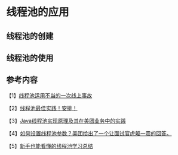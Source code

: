 # 线程池的应用

## 线程池的创建



## 线程池的使用



## 参考内容

【1】[线程池运用不当的一次线上事故](https://club.perfma.com/article/646639)

【2】[线程池最佳实践！安排！](https://zhuanlan.zhihu.com/p/147627756)

【3】[Java线程池实现原理及其在美团业务中的实践](https://tech.meituan.com/2020/04/02/java-pooling-pratice-in-meituan.html)

【4】[如何设置线程池参数？美团给出了一个让面试官虎躯一震的回答。](https://mp.weixin.qq.com/s/9HLuPcoWmTqAeFKa1kj-_A)

【5】[新手也能看懂的线程池学习总结](https://mp.weixin.qq.com/s?__biz=Mzg2OTA0Njk0OA==&mid=2247485808&idx=1&sn=1013253533d73450cef673aee13267ab&chksm=cea246bbf9d5cfad1c21316340a0ef1609a7457fea4113a1f8d69e8c91e7d9cd6285f5ee1490&token=510053261&lang=zh_CN&scene=21#wechat_redirect)

